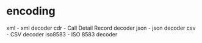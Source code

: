 # encoding

xml - xml decoder
cdr - Call Detail Record decoder
json - json decoder
csv - CSV decoder
iso8583 - ISO 8583 decoder
